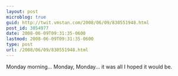 ```yaml
---
layout: post
microblog: true
guid: http://twit.vmstan.com/2008/06/09/830551948.html
post_id: 3054977
date: 2008-06-09T09:31:35-0600
lastmod: 2008-06-09T09:31:35-0600
type: post
url: /2008/06/09/830551948.html
---
```

Monday morning... Monday, Monday... it was all I hoped it would be.
